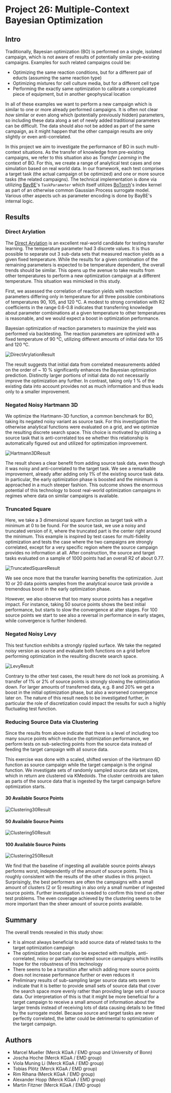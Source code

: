 # Project 26: Multiple-Context Bayesian Optimization

## Intro
Traditionally, Bayesian optimization (BO) is performed on a single, isolated campaign,
which is not aware of results of potentially similar pre-existing campaigns. Examples
for such related campaigns could be:
- Optimizing the same reaction conditions, but for a different pair of educts (assuming
  the same reaction type)
- Optimizing mixtures for cell culture media, but for a different cell type
- Performing the exactly same optimization to calibrate a complicated piece of
  equipment, but in another geophysical location

In all of these examples we want to perform a new campaign which is similar to one or
more already performed campaigns. It is often not clear *how* similar or even along which
(potentially previously hidden) parameters, so including these data along a set of newly
added traditional parameters can be difficult. The data should also not be added as part
of the same campaign, as it might happen that the other campaign results are only
slightly or even anti-correlated.

In this project we aim to investigate the performance of BO in such multi-context situations.
As the transfer of knowledge from pre-existing campaigns, we refer to this situation also
as *Transfer Learning* in the context of BO.
For this, we create a range of analytical test cases and one simulation based on real
world data. In our framework, each test comprises a target task
(the actual campaign ot be optimized) and one or more source tasks
(the related campaigns). The technical implementation is done via utilizing
[BayBE](https://emdgroup.github.io/baybe/)'s `TaskParameter` which itself utilizes
[BoTorch](https://botorch.org/)'s index kernel as part of an otherwise common Gaussian
Process surrogate model. Various other aspects uch as parameter encoding is done by
BayBE's internal logic.

## Results

### Direct Arylation
The [Direct Arylation](https://www.nature.com/articles/s41586-021-03213-y) is an
excellent real-world candidate for testing transfer learning. The temperature parameter
had 3 discrete values. It is thus possible to separate out 3 sub-data sets that measured
reaction yields as a given fixed temperature. While the results for a given combination
of the remaining parameters is expected to be temperature dependent, the overall trends
should be similar. This opens up the avenue to take results from other temperatures to
perform a new optimization campaign at a different temperature. This situation was
mimicked in this study.

First, we assessed the correlation of reaction yields with reaction parameters differing
only in temperature for all three possible combinations of temperatures 90, 105, and
120 °C. A modest to strong correlation with R2 coefficients in the range 0.6-0.8
indicates that transferring knowledge about parameter combinations at a given
temperature to other temperatures is reasonable, and we would expect a boost in
optimization performance.

Bayesian optimization of reaction parameters to maximize the yield was performed via
backtesting. The reaction parameters are optimized with a fixed temperature of 90 °C,
utilizing different amounts of initial data for 105 and 120 °C.

![DirectArylationResult](./results/transfer_learning_plot_90_bq2_ndi10_mc15.svg)

The result suggests that initial data from correlated measurements added on the order
of ~ 10 % significantly enhances the Bayesian optimization prediction. Distinctly larger
portions of initial data do not necessarily improve the optimization any
further. In contrast, taking only 1 % of the existing data into account provides not as
much information and thus leads only to a smaller improvement.


### Negated Noisy Hartmann 3D
We optimize the Hartmann-3D function, a common benchmark for BO, taking its negated
noisy variant as source task. For this investigation the otherwise analytical functions
were evaluated on a grid, and we optimize the resulting discrete search space. This
choice is motivated by utilizing a source task that is anti-correlated tos ee whether
this relationship is automatically figured out and utilized for optimization
improvement.

![Hartmann3DResult](./results/hartmann_anticorrelated.png)

The result shows a clear benefit from adding source task data, even though it was noisy
and anti-correlated to the target task. We see a remarkable improvement, already after
adding only 1% of the existing source task data. In particular, the early optimization
phase is boosted and the minimum is approached in a much steeper fashion. This outcome
shows the enormous potential of this technology to boost real-world optimization
campaigns in regimes where data on similar campaigns is available.

### Truncated Square
Here, we take a 3 dimensional square function as target task with a minimum at 0 to be
found. For the source task, we use a noisy and truncated version of it, where the
truncated part is the center right around the minimum. This example is inspired by test
cases for multi-fidelity optimization and tests the case where the two campaigns are
strongly correlated, except for a very specific region where the source campaign
provides no information at all. After construction, the source
and target tasks evaluated on a sample of 1000 points had an overall R2 of about 0.77.

![TruncatedSquareResult](./results/truncated_square.png)

We see once more that the transfer learning benefits the optimization. Just
10 or 20 data points samples from the analytical source task provide a tremendous boost
in the early optimization phase.

However, we also observe that too many source points has a negative
impact. For instance, taking 50 source points shows the best initial performance,
but starts to slow the convergence at alter stages. For 100 source points we start to
see also a reversal in performance in early stages, while convergence is further
hindered.

### Negated Noisy Levy

This test function exhibits a strongly rippled surface. We take the negated noisy
version as source and evaluate both functions on a grid before performing optimization
in the resulting discrete search space.

![LevyResult](./results/levy.png)

Contrary to the other test cases, the result here do not look as promising. A transfer
of 1% or 2% of source points is strongly slowing the optimization down. For larger
amounts of transferred data, e.g. 8 and 20% we get a boost in the initial optimization
phase, but also a worsened convergence later on. The nature of this result needs to be
investigated further, in particular the role of discretization could impact the results
for such a highly fluctuating test function.

### Reducing Source Data via Clustering

Since the results from above indicate that there is a level of including too many
source points which reduce the optimization performance, we perform tests on
sub-selecting points from the source data instead of feeding the target campaign with
all source data.

This exercise was done with a scaled, shifted version of the Hartmann 6D function as
source campaign while the target campaign is the original function. We investigate
sets of randomly sampled source data set sizes, which in return are clustered via
KMedoids. The cluster centroids are taken as parts of the source data that is ingested
by the target campaign before optimization starts.

#### 30 Available Source Points
![Clustering30Result](./results/cluster_experiments_30.svg)
#### 50 Available Source Points
![Clustering50Result](./results/cluster_experiments_50.svg)
#### 100 Available Source Points
![Clustering250Result](./results/cluster_experiments_100.svg)

We find that the baseline of ingesting all available source points always performs
worst, independently of the amount of source points. This is roughly consistent with
the results of the other studies in this project. Surprisingly, the best performers are
often the campaigns with a small amount of clusters (2 or 5) resulting in also only a
small number of ingested source points. Further investigation is needed to confirm this
trend on other test problems. The even coverage achieved by the clustering seems to be
more important than the sheer amount of source points available.

## Summary

The overall trends revealed in this study show:
- It is almost always beneficial to add source data of related tasks to the target
  optimization campaign
- The optimization boost can also be expected with multiple, anti-correlated, noisy or
  partially correlated source campaigns which instills hope for the robustness of this
  technology
- There seems to be a transition after which adding more source points does not
 increase performance further or even reduces it
- Preliminary results of sub-sampling larger source data sets seem to indicate that it
  is better to provide small sets of source data that cover the search space more evenly
  rather than providing large sets of source data. Our interpretation of this is that
  it might be more beneficial for a target campaign to receive a small amount of
  information about the larger trends instead of receiving lots of data causing details
  to be fitted by the surrogate model. Because source and target tasks are never
  perfectly correlated, the latter could be detrimental to optimization of the target
  campaign.

## Authors

- Marcel Mueller (Merck KGaA / EMD group and University of Bonn)
- Joscha Hoche (Merck KGaA / EMD group)
- Viola Muning Li (Merck KGaA / EMD group)
- Tobias Plötz (Merck KGaA / EMD group)
- Rim Rihana (Merck KGaA / EMD group)
- Alexander Hopp (Merck KGaA / EMD group)
- Martin Fitzner (Merck KGaA / EMD group)